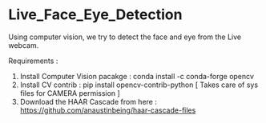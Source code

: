 # Live_Face_Eye_Detection
Using computer vision, we try to detect the face and eye from the Live webcam.

Requirements :
1. Install Computer Vision pacakge : conda install -c conda-forge opencv
2. Install CV contrib : pip install opencv-contrib-python   [ Takes care of sys files for CAMERA permission ]
3. Download the HAAR Cascade from here : https://github.com/anaustinbeing/haar-cascade-files
